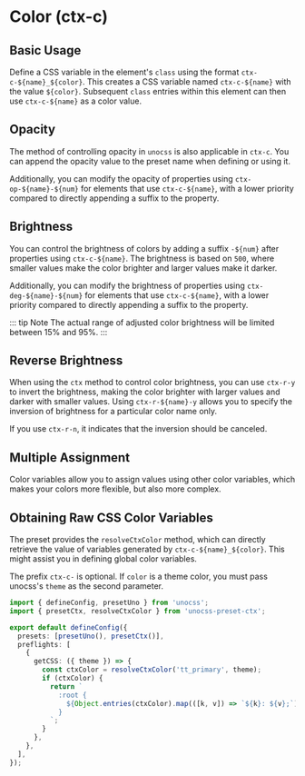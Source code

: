 # Color (ctx-c)

## Basic Usage

Define a CSS variable in the element's `class` using the format `ctx-c-${name}_${color}`. This creates a CSS variable named `ctx-c-${name}` with the value `${color}`. Subsequent `class` entries within this element can then use `ctx-c-${name}` as a color value.

<demo vue="context-color/base.vue"/>

## Opacity

The method of controlling opacity in `unocss` is also applicable in `ctx-c`. You can append the opacity value to the preset name when defining or using it.

Additionally, you can modify the opacity of properties using `ctx-op-${name}-${num}` for elements that use `ctx-c-${name}`, with a lower priority compared to directly appending a suffix to the property.

<demo vue="context-color/opacity.vue"/>

## Brightness

You can control the brightness of colors by adding a suffix `-${num}` after properties using `ctx-c-${name}`. The brightness is based on `500`, where smaller values make the color brighter and larger values make it darker.

Additionally, you can modify the brightness of properties using `ctx-deg-${name}-${num}` for elements that use `ctx-c-${name}`, with a lower priority compared to directly appending a suffix to the property.

::: tip Note
The actual range of adjusted color brightness will be limited between 15% and 95%.
:::

<demo vue="context-color/brightness.vue"/>

## Reverse Brightness

When using the `ctx` method to control color brightness, you can use `ctx-r-y` to invert the brightness, making the color brighter with larger values and darker with smaller values. Using `ctx-r-${name}-y` allows you to specify the inversion of brightness for a particular color name only.

If you use `ctx-r-n`, it indicates that the inversion should be canceled.

<demo vue="context-color/reverse.vue"/>

## Multiple Assignment

Color variables allow you to assign values using other color variables, which makes your colors more flexible, but also more complex.

<demo vue="context-color/assign.vue"/>

## Obtaining Raw CSS Color Variables

The preset provides the `resolveCtxColor` method, which can directly retrieve the value of variables generated by `ctx-c-${name}_${color}`. This might assist you in defining global color variables.

The prefix `ctx-c-` is optional. If `color` is a theme color, you must pass unocss's `theme` as the second parameter.

```ts
import { defineConfig, presetUno } from 'unocss';
import { presetCtx, resolveCtxColor } from 'unocss-preset-ctx';

export default defineConfig({
  presets: [presetUno(), presetCtx()],
  preflights: [
    {
      getCSS: ({ theme }) => {
        const ctxColor = resolveCtxColor('tt_primary', theme);
        if (ctxColor) {
          return `
            :root {
              ${Object.entries(ctxColor).map(([k, v]) => `${k}: ${v};`).join('\n')}
            }
          `;
        }
      },
    },
  ],
});
```
